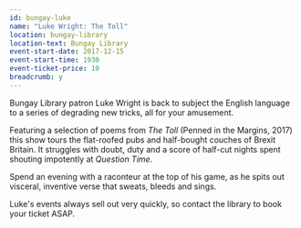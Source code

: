 ```yaml
---
id: bungay-luke
name: "Luke Wright: The Toll"
location: bungay-library
location-text: Bungay Library
event-start-date: 2017-12-15
event-start-time: 1930
event-ticket-price: 10
breadcrumb: y
---
```


Bungay Library patron Luke Wright is back to subject the English language to a series of degrading new tricks, all for your amusement.

Featuring a selection of poems from <cite>The Toll</cite> (Penned in the Margins, 2017) this show tours the flat-roofed pubs and half-bought couches of Brexit Britain. It struggles with doubt, duty and a score of half-cut nights spent shouting impotently at <cite>Question Time</cite>.

Spend an evening with a raconteur at the top of his game, as he spits out visceral, inventive verse that sweats, bleeds and sings.

Luke's events always sell out very quickly, so contact the library to book your ticket ASAP.
